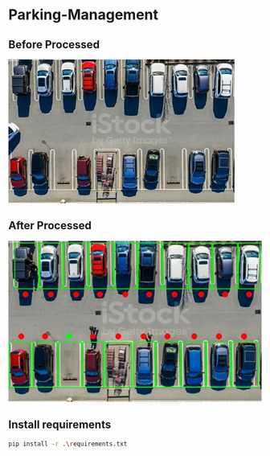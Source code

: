 # Parking-Management

## Before Processed
![img](parking.jpg)

## After Processed
![img](Processed.jpg)

## Install requirements

```bash
pip install -r .\requirements.txt
```

